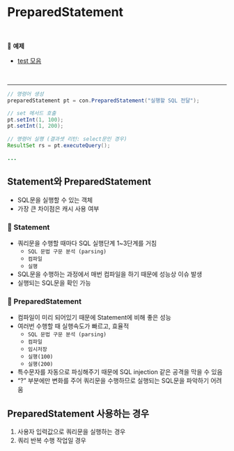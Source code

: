 # PreparedStatement
<br>

:milky_way: **예제**
- [test 모음](./test/) 

<br>

---

```java
// 명령어 생성
preparedStatement pt = con.PreparedStatement("실행할 SQL 전달");

// set 메서드 호출 
pt.setInt(1, 100);
pt.setInt(1, 200);
   
// 명령어 실행 (결과셋 리턴: select문인 경우)
ResultSet rs = pt.executeQuery();

...
```

## Statement와 PreparedStatement

- SQL문을 실행할 수 있는 객체
- 가장 큰 차이점은 캐시 사용 여부

### :tulip: Statement

- 쿼리문을 수행할 때마다 SQL 실행단계 1~3단계를 거침
    - `SQL 문법 구문 분석 (parsing)`
    - `컴파일`
    - `실행`
- SQL문을 수행하는 과정에서 매번 컴파일을 하기 때문에 성능상 이슈 발생
- 실행되는 SQL문을 확인 가능

### :tulip: PreparedStatement

- 컴파일이 미리 되어있기 때문에 Statement에 비해 좋은 성능
- 여러번 수행할 때 실행속도가 빠르고, 효율적
    - `SQL 문법 구문 분석 (parsing)`
    - `컴파일`
    - `임시저장`
    - `실행(100)`
    - `실행(200)`
- 특수문자를 자동으로 파싱해주기 때문에 SQL injection 같은 공격을 막을 수 있음
- “?” 부분에만 변화를 주어 쿼리문을 수행하므로 실행되는 SQL문을 파악하기 어려움

## PreparedStatement 사용하는 경우

1. 사용자 입력값으로 쿼리문을 실행하는 경우
2. 쿼리 반복 수행 작업일 경우